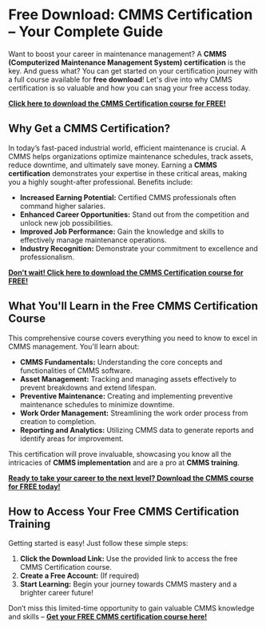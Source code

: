 # Free Download: CMMS Certification – Your Complete Guide

Want to boost your career in maintenance management? A **CMMS (Computerized Maintenance Management System) certification** is the key. And guess what? You can get started on your certification journey with a full course available for **free download**! Let's dive into why CMMS certification is so valuable and how you can snag your free access today.

[**Click here to download the CMMS Certification course for FREE!**](https://udemywork.com/cmms-certification)

## Why Get a CMMS Certification?

In today’s fast-paced industrial world, efficient maintenance is crucial. A CMMS helps organizations optimize maintenance schedules, track assets, reduce downtime, and ultimately save money. Earning a **CMMS certification** demonstrates your expertise in these critical areas, making you a highly sought-after professional. Benefits include:

*   **Increased Earning Potential:** Certified CMMS professionals often command higher salaries.
*   **Enhanced Career Opportunities:** Stand out from the competition and unlock new job possibilities.
*   **Improved Job Performance:** Gain the knowledge and skills to effectively manage maintenance operations.
*   **Industry Recognition:** Demonstrate your commitment to excellence and professionalism.

[**Don't wait! Click here to download the CMMS Certification course for FREE!**](https://udemywork.com/cmms-certification)

## What You'll Learn in the Free CMMS Certification Course

This comprehensive course covers everything you need to know to excel in CMMS management. You'll learn about:

*   **CMMS Fundamentals:** Understanding the core concepts and functionalities of CMMS software.
*   **Asset Management:** Tracking and managing assets effectively to prevent breakdowns and extend lifespan.
*   **Preventive Maintenance:** Creating and implementing preventive maintenance schedules to minimize downtime.
*   **Work Order Management:** Streamlining the work order process from creation to completion.
*   **Reporting and Analytics:** Utilizing CMMS data to generate reports and identify areas for improvement.

This certification will prove invaluable, showcasing you know all the intricacies of **CMMS implementation** and are a pro at **CMMS training**.

[**Ready to take your career to the next level? Download the CMMS course for FREE today!**](https://udemywork.com/cmms-certification)

## How to Access Your Free CMMS Certification Training

Getting started is easy! Just follow these simple steps:

1.  **Click the Download Link:** Use the provided link to access the free CMMS Certification course.
2.  **Create a Free Account:** (If required)
3.  **Start Learning:** Begin your journey towards CMMS mastery and a brighter career future!

Don’t miss this limited-time opportunity to gain valuable CMMS knowledge and skills – **[Get your FREE CMMS certification course here!](https://udemywork.com/cmms-certification)**
